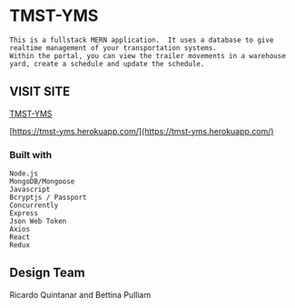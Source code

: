 # TMST-YMS
```
This is a fullstack MERN application.  It uses a database to give realtime management of your transportation systems.
Within the portal, you can view the trailer movements in a warehouse yard, create a schedule and update the schedule.
```
## VISIT SITE

[TMST-YMS](https://tmst-yms.herokuapp.com/)

[https://tmst-yms.herokuapp.com/](https://tmst-yms.herokuapp.com/)

### Built with
    Node.js
    MongoDB/Mongoose
    Javascript
    Bcryptjs / Passport
    Concurrently
    Express
    Json Web Token
    Axios
    React
    Redux

## Design Team
Ricardo Quintanar and Bettina Pulliam